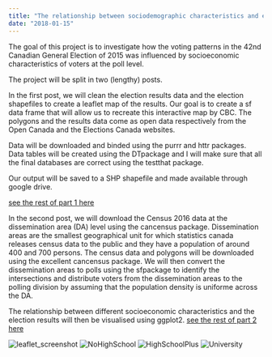 ```yaml
---
title: "The relationship between sociodemographic characteristics and electoral vote results - part 1 : cleaning the election results data"
date: "2018-01-15"
---
```


The goal of this project is to investigate how the voting patterns in the 42nd Canadian General Election of 2015 was influenced by socioeconomic characteristics of voters at the poll level.

The project will be split in two (lengthy) posts.

In the first post, we will clean the election results data and the election shapefiles to create a leaflet map of the results. Our goal is to create a sf data frame that will allow us to recreate this interactive map by CBC. The polygons and the results data come as open data respectively from the Open Canada and the Elections Canada websites.

Data will be downloaded and binded using the purrr and httr packages. Data tables will be created using the DTpackage and I will make sure that all the final databases are correct using the testthat package.  

Our output will be saved to a SHP shapefile and made available through google drive.   

[see the rest of part 1 here](/blog_elect2015_part1.html)

In the second post, we will download the Census 2016 data at the dissemination area (DA) level using the cancensus package. Dissemination areas are the smallest geographical unit for which statistics canada releases census data to the public and they have a population of around 400 and 700 persons. The census data and polygons will be downloaded using the excellent cancensus package. We will then convert the dissemination areas to polls using the sfpackage to identify the intersections and distribute voters from the dissemination areas to the polling division by assuming that the population density is uniforme across the DA.

The relationship between different socioeconomic characteristics and the election results will then be visualised using ggplot2.
[see the rest of part 2 here](/blog_elect2015_part2.html)


![leaflet_screenshot](/images/blog_elect2015_part1.png)
![NoHighSchool](/images/blog_elect2015_part2_plot_nohs-1.png)
![HighSchoolPlus](/images/blog_elect2015_part2_plot_hsplus-1.png)
![University](/images/blog_elect2015_part2_plot_uni-1.png)

